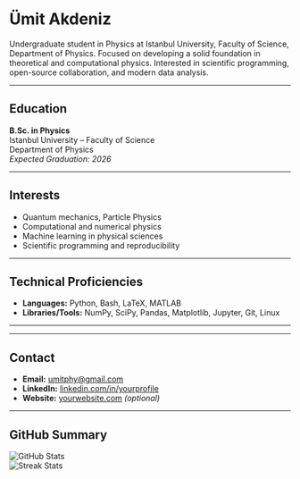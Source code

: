 # Ümit Akdeniz

Undergraduate student in Physics at Istanbul University, Faculty of Science, Department of Physics. Focused on developing a solid foundation in theoretical and computational physics. Interested in scientific programming, open-source collaboration, and modern data analysis.

---

## Education

**B.Sc. in Physics**  
Istanbul University – Faculty of Science  
Department of Physics  
*Expected Graduation: 2026*

---

## Interests

- Quantum mechanics, Particle Physics  
- Computational and numerical physics  
- Machine learning in physical sciences  
- Scientific programming and reproducibility  

---

## Technical Proficiencies

- **Languages:** Python, Bash, LaTeX, MATLAB  
- **Libraries/Tools:** NumPy, SciPy, Pandas, Matplotlib, Jupyter, Git, Linux  

---

---

## Contact

- **Email:** umitphy@gmail.com  
- **LinkedIn:** [linkedin.com/in/yourprofile](https://linkedin.com/in/yourprofile)  
- **Website:** [yourwebsite.com](https://yourwebsite.com) *(optional)*

---

## GitHub Summary

![GitHub Stats](https://github-readme-stats.vercel.app/api?username=umit-akdeniz&show_icons=true&hide_title=true&include_all_commits=true&count_private=true)  
![Streak Stats](https://github-readme-streak-stats.herokuapp.com?user=umit-akdeniz)

